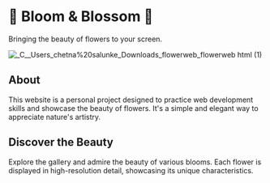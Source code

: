 # 🌸 Bloom & Blossom 🌸

Bringing the beauty of flowers to your screen.

![_C__Users_chetna%20salunke_Downloads_flowerweb_flowerweb html (1)](https://github.com/user-attachments/assets/1950f5be-3016-4753-a8a3-b3527c4557d2)

## About

This website is a personal project designed to practice web development skills and showcase the beauty of flowers. It's a simple and elegant way to appreciate nature's artistry.

## Discover the Beauty

Explore the gallery and admire the beauty of various blooms.  Each flower is displayed in high-resolution detail, showcasing its unique characteristics.
